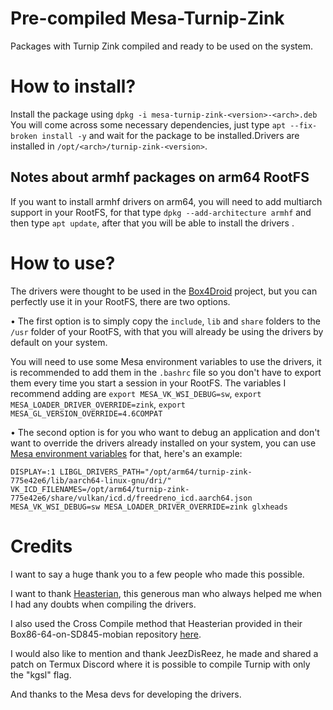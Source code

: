 # Pre-compiled Mesa-Turnip-Zink

Packages with Turnip Zink compiled and ready to be used on the system.

# How to install?

Install the package using `dpkg -i mesa-turnip-zink-<version>-<arch>.deb` You will come across some necessary dependencies, just type `apt --fix-broken install -y` and wait for the package to be installed.Drivers are installed in `/opt/<arch>/turnip-zink-<version>`.

## Notes about armhf packages on arm64 RootFS 

If you want to install armhf drivers on arm64, you will need to add multiarch support in your RootFS, for that type `dpkg --add-architecture armhf` and then type `apt update`, after that you will be able to install the drivers .

# How to use?

The drivers were thought to be used in the [Box4Droid](https://github.com/Herick75/Box4Droid) project, but you can perfectly use it in your RootFS, there are two options.

• The first option is to simply copy the `include`, `lib` and `share` folders to the `/usr` folder of your RootFS, with that you will already be using the drivers by default on your system.

You will need to use some Mesa environment variables to use the drivers, it is recommended to add them in the `.bashrc` file so you don't have to export them every time you start a session in your RootFS. The variables I recommend adding are `export MESA_VK_WSI_DEBUG=sw`, `export MESA_LOADER_DRIVER_OVERRIDE=zink`, `export MESA_GL_VERSION_OVERRIDE=4.6COMPAT`

• The second option is for you who want to debug an application and don't want to override the drivers already installed on your system, you can use [Mesa environment variables](https://docs.mesa3d.org/envvars.html) for that, here's an example:

`DISPLAY=:1 LIBGL_DRIVERS_PATH="/opt/arm64/turnip-zink-775e42e6/lib/aarch64-linux-gnu/dri/" VK_ICD_FILENAMES=/opt/arm64/turnip-zink-775e42e6/share/vulkan/icd.d/freedreno_icd.aarch64.json MESA_VK_WSI_DEBUG=sw MESA_LOADER_DRIVER_OVERRIDE=zink glxheads`

# Credits

I want to say a huge thank you to a few people who made this possible.

I want to thank [Heasterian](https://github.com/Heasterian), this generous man who always helped me when I had any doubts when compiling the drivers.

I also used the Cross Compile method that Heasterian provided in their Box86-64-on-SD845-mobian repository [here](https://github.com/Heasterian/Box86-64-on-SD845-mobian/blob/main/docs/PREREQUISITES.md#prerequisites).

I would also like to mention and thank JeezDisReez, he made and shared a patch on Termux Discord where it is possible to compile Turnip with only the "kgsl" flag.

And thanks to the Mesa devs for developing the drivers.
